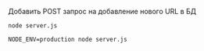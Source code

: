 Добавить POST запрос на добавление нового URL в БД

```
node server.js

NODE_ENV=production node server.js
```